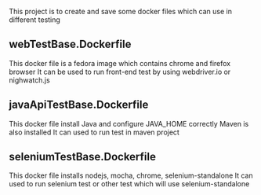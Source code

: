 
This project is to create and save some docker files which can use in different testing 

## webTestBase.Dockerfile
This docker file is a fedora image which contains chrome and firefox browser
It can be used to run front-end test by using webdriver.io or nighwatch.js

## javaApiTestBase.Dockerfile
This docker file install Java and configure JAVA_HOME correctly
Maven is also installed
It can used to run test in maven project 

## seleniumTestBase.Dockerfile
This docker file installs nodejs, mocha, chrome, selenium-standalone
It can used to run selenium test or other test which will use selenium-standalone
